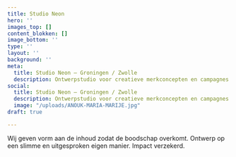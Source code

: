 ```yaml
---
title: Studio Neon
hero: ''
images_top: []
content_blokken: []
image_bottom: ''
type: ''
layout: ''
background: ''
meta:
  title: Studio Neon — Groningen / Zwolle
  description: Ontwerpstudio voor creatieve merkconcepten en campagnes
social:
  title: Studio Neon — Groningen / Zwolle
  description: Ontwerpstudio voor creatieve merkconcepten en campagnes
  image: "/uploads/ANOUK-MARIA-MARIJE.jpg"
draft: true

---
```

Wij geven vorm aan de inhoud zodat de boodschap overkomt. Ontwerp op een slimme en uitgesproken eigen manier. Impact verzekerd.